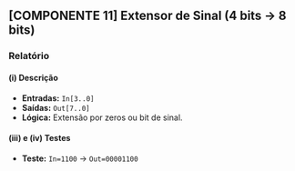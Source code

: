 ## [COMPONENTE 11] Extensor de Sinal (4 bits → 8 bits)

### Relatório

#### (i) Descrição
- **Entradas:** `In[3..0]`  
- **Saídas:** `Out[7..0]`  
- **Lógica:** Extensão por zeros ou bit de sinal.

#### (iii) e (iv) Testes
- **Teste:** `In=1100` → `Out=00001100`
